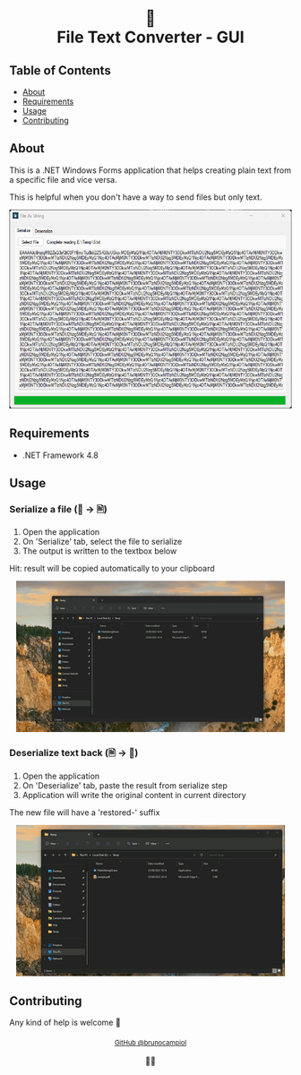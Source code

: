 <h1 align="center">
📄<br>File Text Converter - GUI
</h1>

## Table of Contents
- [About](#about)
- [Requirements](#requirements)
- [Usage](#usage)
- [Contributing](#contributing)

## About
This is a .NET Windows Forms application that helps creating plain text from a specific file and vice versa.

This is helpful when you don't have a way to send files but only text.

<div align="center">
    <img width="562px" height="355px" src="https://raw.githubusercontent.com/brunocampiol/file-as-string/main/Resources/app.png" >
</div>

## Requirements

* .NET Framework 4.8

## Usage

### Serialize a file (📁 ->  🖹)

1. Open the application
1. On 'Serialize' tab, select the file to serialize
1. The output is written to the textbox below

Hit: result will be copied automatically to your clipboard

<div align="center">
    <img width="480px" src="https://raw.githubusercontent.com/brunocampiol/file-as-string/main/Resources/serialize.gif" >
</div>

### Deserialize text back (🖹 -> 📁)
1. Open the application
1. On 'Deserialize' tab, paste the result from serialize step
1. Application will write the original content in current directory

The new file will have a 'restored-' suffix

<div align="center">
    <img width="480px" src="https://raw.githubusercontent.com/brunocampiol/file-as-string/main/Resources/deserialize.gif" >
</div>

## Contributing

Any kind of help is welcome 🤝

<div align="center">
    <div>
      <sub><a href="https://github.com/brunocampiol">GitHub @brunocampiol</sub></a>
    </div>
    <br/>
    👨‍💻
</div>